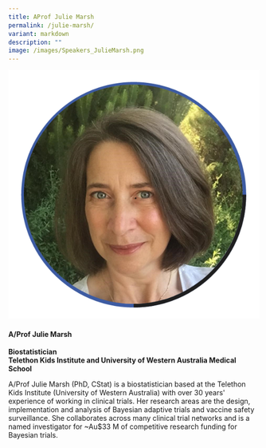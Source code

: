 ```yaml
---
title: AProf Julie Marsh
permalink: /julie-marsh/
variant: markdown
description: ""
image: /images/Speakers_JulieMarsh.png
---
```

<div class="row">
<div class="col is-3">
<img src="/images/Speakers_JulieMarsh.png">
</div>
<div class="col is-9 speaker-details">
	<h4><b>A/Prof Julie Marsh</b></h4>
<b>
Biostatistician<br>
Telethon Kids Institute and University of Western Australia Medical School</b>
	
<p>A/Prof Julie Marsh (PhD, CStat) is a biostatistician based at the Telethon Kids Institute (University of Western Australia) with over 30 years' experience of working in clinical trials. Her research areas are the design, implementation and analysis of Bayesian adaptive trials and vaccine safety surveillance. She collaborates across many clinical trial networks and is a named investigator for ~Au$33 M of competitive research funding for Bayesian trials.  
</p>
</div>
</div>